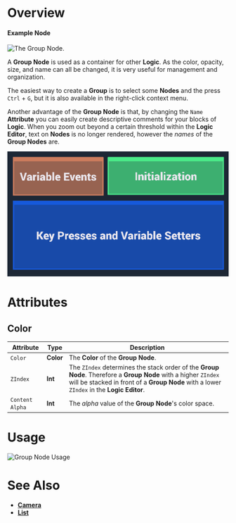 # Overview

#### Example Node
![The Group Node.](../../../incari-doc/.gitbook/assets/toolbox/utilities/group/group.PNG)

A **Group Node** is used as a container for other **Logic**. As the color, opacity, size, and name can all be changed, it is very useful for management and organization.

The easiest way to create a **Group** is to select some **Nodes** and the press `Ctrl` + `G`, but it is also available in the right-click context menu.

Another advantage of the **Group Node** is that, by changing the `Name` **Attribute** you can easily create descriptive comments for your blocks of **Logic**. When you zoom out beyond a certain threshold within the **Logic Editor**, text on **Nodes** is no longer rendered, however the *names* of the **Group Nodes** are.

![](../../.gitbook/assets/node-group-example.png)

# Attributes

## Color

|Attribute|Type|Description|
|---|---|---|
|`Color`|**Color**|The **Color** of the **Group Node**.|
|`ZIndex`|**Int**|The `ZIndex` determines the stack order of the **Group** **Node**. Therefore a **Group** **Node** with a higher `ZIndex` will be stacked in front of a **Group** **Node** with a lower `ZIndex` in the **Logic Editor**.|
|`Content Alpha`|**Int**|The *alpha* value of the **Group** **Node**'s color space.|

# Usage

![Group Node Usage](../../../incari-doc/.gitbook/assets/toolbox/utilities/group/group.gif)

# See Also
- [**Camera**](camera.md)
- [**List**](list.md)